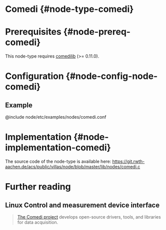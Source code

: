 # Comedi {#node-type-comedi}

# Prerequisites {#node-prereq-comedi}

This node-type requires [comedilib](http://comedi.org) (>= 0.11.0).

# Configuration {#node-config-node-comedi}

## Example

@include node/etc/examples/nodes/comedi.conf

# Implementation {#node-implementation-comedi}

The source code of the node-type is available here:
https://git.rwth-aachen.de/acs/public/villas/node/blob/master/lib/nodes/comedi.c

# Further reading

## Linux Control and measurement device interface

> [The Comedi project](http://comedi.org) develops open-source drivers, tools, and libraries for data acquisition.
